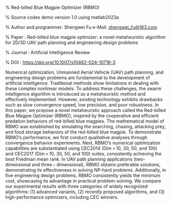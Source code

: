 %  Red-billed Blue Magpie Optimizer (RBMO)

%  Source codes demo version 1.0 using matlab2023a 

%  Author and programmer: Shengwei Fu  e-Mail: shengwei_fu@163.com                                                                                                  

%  Paper : Red-billed blue magpie optimizer: a novel metaheuristic algorithm for 2D/3D UAV path planning and engineering design problems

%  Journal : Artificial Intelligence Review

%  DOI   : https://doi.org/10.1007/s10462-024-10716-3   

Numerical optimization, Unmanned Aerial Vehicle (UAV) path planning, and engineering design problems are fundamental to the development of artificial intelligence. Traditional methods show limitations in dealing with these complex nonlinear models. To address these challenges, the swarm intelligence algorithm is introduced as a metaheuristic method and effectively implemented. However, existing technology exhibits drawbacks such as slow convergence speed, low precision, and poor robustness. In this paper, we propose a novel metaheuristic approach called the Red-billed Blue Magpie Optimizer (RBMO), inspired by the cooperative and efficient predation behaviors of red-billed blue magpies. The mathematical model of RBMO was established by simulating the searching, chasing, attacking prey, and food storage behaviors of the red-billed blue magpie. To demonstrate RBMO’s performance, we first conduct qualitative analyses through convergence behavior experiments. Next, RBMO’s numerical optimization capabilities are substantiated using CEC2014 (Dim = 10, 30, 50, and 100) and CEC2017 (Dim = 10, 30, 50, and 100) suites, consistently achieving the best Friedman mean rank. In UAV path planning applications (two-dimensional and three − dimensional), RBMO obtains preferable solutions, demonstrating its effectiveness in solving NP-hard problems. Additionally, in five engineering design problems, RBMO consistently yields the minimum cost, showcasing its advantage in practical problem-solving. We compare our experimental results with three categories of widely recognized algorithms: (1) advanced variants, (2) recently proposed algorithms, and (3) high-performance optimizers, including CEC winners.
